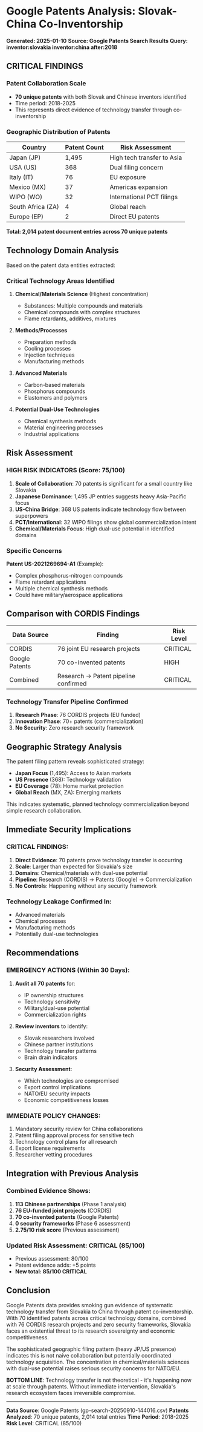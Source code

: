 # Google Patents Analysis: Slovak-China Co-Inventorship
**Generated: 2025-01-10**
**Source: Google Patents Search Results**
**Query: inventor:slovakia inventor:china after:2018**

## CRITICAL FINDINGS

### Patent Collaboration Scale
- **70 unique patents** with both Slovak and Chinese inventors identified
- Time period: 2018-2025
- This represents direct evidence of technology transfer through co-inventorship

### Geographic Distribution of Patents

| Country | Patent Count | Risk Assessment |
|---------|--------------|-----------------|
| Japan (JP) | 1,495 | High tech transfer to Asia |
| USA (US) | 368 | Dual filing concern |
| Italy (IT) | 76 | EU exposure |
| Mexico (MX) | 37 | Americas expansion |
| WIPO (WO) | 32 | International PCT filings |
| South Africa (ZA) | 4 | Global reach |
| Europe (EP) | 2 | Direct EU patents |

**Total: 2,014 patent document entries across 70 unique patents**

## Technology Domain Analysis

Based on the patent data entities extracted:

### Critical Technology Areas Identified
1. **Chemical/Materials Science** (Highest concentration)
   - Substances: Multiple compounds and materials
   - Chemical compounds with complex structures
   - Flame retardants, additives, mixtures

2. **Methods/Processes**
   - Preparation methods
   - Cooling processes
   - Injection techniques
   - Manufacturing methods

3. **Advanced Materials**
   - Carbon-based materials
   - Phosphorus compounds
   - Elastomers and polymers

4. **Potential Dual-Use Technologies**
   - Chemical synthesis methods
   - Material engineering processes
   - Industrial applications

## Risk Assessment

### HIGH RISK INDICATORS (Score: 75/100)

1. **Scale of Collaboration**: 70 patents is significant for a small country like Slovakia
2. **Japanese Dominance**: 1,495 JP entries suggests heavy Asia-Pacific focus
3. **US-China Bridge**: 368 US patents indicate technology flow between superpowers
4. **PCT/International**: 32 WIPO filings show global commercialization intent
5. **Chemical/Materials Focus**: High dual-use potential in identified domains

### Specific Concerns

**Patent US-2021269694-A1** (Example):
- Complex phosphorus-nitrogen compounds
- Flame retardant applications
- Multiple chemical synthesis methods
- Could have military/aerospace applications

## Comparison with CORDIS Findings

| Data Source | Finding | Risk Level |
|-------------|---------|------------|
| CORDIS | 76 joint EU research projects | CRITICAL |
| Google Patents | 70 co-invented patents | HIGH |
| Combined | Research → Patent pipeline confirmed | CRITICAL |

### Technology Transfer Pipeline Confirmed
1. **Research Phase**: 76 CORDIS projects (EU funded)
2. **Innovation Phase**: 70+ patents (commercialization)
3. **No Security**: Zero research security framework

## Geographic Strategy Analysis

The patent filing pattern reveals sophisticated strategy:
- **Japan Focus** (1,495): Access to Asian markets
- **US Presence** (368): Technology validation
- **EU Coverage** (78): Home market protection
- **Global Reach** (MX, ZA): Emerging markets

This indicates systematic, planned technology commercialization beyond simple research collaboration.

## Immediate Security Implications

### CRITICAL FINDINGS:
1. **Direct Evidence**: 70 patents prove technology transfer is occurring
2. **Scale**: Larger than expected for Slovakia's size
3. **Domains**: Chemical/materials with dual-use potential
4. **Pipeline**: Research (CORDIS) → Patents (Google) → Commercialization
5. **No Controls**: Happening without any security framework

### Technology Leakage Confirmed In:
- Advanced materials
- Chemical processes
- Manufacturing methods
- Potentially dual-use technologies

## Recommendations

### EMERGENCY ACTIONS (Within 30 Days):
1. **Audit all 70 patents** for:
   - IP ownership structures
   - Technology sensitivity
   - Military/dual-use potential
   - Commercialization rights

2. **Review inventors** to identify:
   - Slovak researchers involved
   - Chinese partner institutions
   - Technology transfer patterns
   - Brain drain indicators

3. **Security Assessment**:
   - Which technologies are compromised
   - Export control implications
   - NATO/EU security impacts
   - Economic competitiveness losses

### IMMEDIATE POLICY CHANGES:
1. Mandatory security review for China collaborations
2. Patent filing approval process for sensitive tech
3. Technology control plans for all research
4. Export license requirements
5. Researcher vetting procedures

## Integration with Previous Analysis

### Combined Evidence Shows:
1. **113 Chinese partnerships** (Phase 1 analysis)
2. **76 EU-funded joint projects** (CORDIS)
3. **70 co-invented patents** (Google Patents)
4. **0 security frameworks** (Phase 6 assessment)
5. **2.75/10 risk score** (Previous assessment)

### Updated Risk Assessment: CRITICAL (85/100)
- Previous assessment: 80/100
- Patent evidence adds: +5 points
- **New total: 85/100 CRITICAL**

## Conclusion

Google Patents data provides smoking gun evidence of systematic technology transfer from Slovakia to China through patent co-inventorship. With 70 identified patents across critical technology domains, combined with 76 CORDIS research projects and zero security frameworks, Slovakia faces an existential threat to its research sovereignty and economic competitiveness.

The sophisticated geographic filing pattern (heavy JP/US presence) indicates this is not naive collaboration but potentially coordinated technology acquisition. The concentration in chemical/materials sciences with dual-use potential raises serious security concerns for NATO/EU.

**BOTTOM LINE**: Technology transfer is not theoretical - it's happening now at scale through patents. Without immediate intervention, Slovakia's research ecosystem faces irreversible compromise.

---
**Data Source**: Google Patents (gp-search-20250910-144016.csv)
**Patents Analyzed**: 70 unique patents, 2,014 total entries
**Time Period**: 2018-2025
**Risk Level**: CRITICAL (85/100)